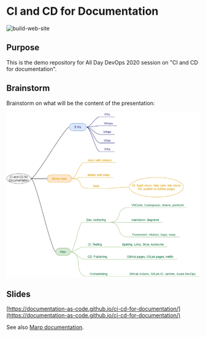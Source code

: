 # CI and CD for Documentation

![build-web-site](https://github.com/documentation-as-code/addo-daac/workflows/build-web-site/badge.svg)

## Purpose

This is the demo repository for All Day DevOps 2020 session on "CI and CD for documentation".

## Brainstorm

Brainstorm on what will be the content of the presentation:

[![Brainstorm](brainstorm.drawio.png)](https://app.diagrams.net/?sync=none#Hdocumentation-as-code%2Fci-cd-for-documentation%2Fmain%2Fbrainstorm.drawio.png)

## Slides

[https://documentation-as-code.github.io/ci-cd-for-documentation/](https://documentation-as-code.github.io/ci-cd-for-documentation/)

See also [Marp documentation](https://marpit.marp.app/).
